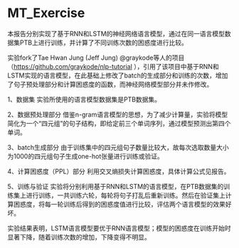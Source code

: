 # MT_Exercise
本报告分别实现了基于RNN和LSTM的神经网络语言模型，通过在同一语言模型数据集PTB上进行训练，并计算了不同训练次数的困惑度进行比较。

实验fork了Tae Hwan Jung (Jeff Jung) @graykode等人的项目（https://github.com/graykode/nlp-tutorial ），引用了该项目中基于RNN和LSTM实现的语言模型，在此基础上修改了batch的生成部分和训练的次数，增加了句子预处理部分和计算困惑度的函数，而神经网络模型部分并未作修改。

1、数据集
实验所使用的语言模型数据集是PTB数据集。

2、数据预处理部分
借鉴n-gram语言模型的思想，为了减少计算量，实验将模型简化为一个“四元组”的句子结构，即给定前三个单词序列，通过模型预测出第四个单词。

3、batch生成部分
由于训练集中的四元组句子数量比较大，故每次选取数量大小为1000的四元组句子生成one-hot张量进行训练或验证。

4、计算困惑度（PPL）部分
利用交叉熵损失计算困惑度，具体计算公式见报告。

5、训练与验证
实验将分别利用基于RNN和LSTM的语言模型，在PTB数据集的训练集上进行训练，一共训练六轮，每轮将句子打乱后重新训练。然后在验证集上计算困惑度，将每一轮训练后得到的困惑度值进行比较，评估两个语言模型的效果好坏。

实验结果表明，LSTM语言模型要优于RNN语言模型；模型的困惑度在训练开始时显著下降，随着训练次数的增加，下降变得不明显。

